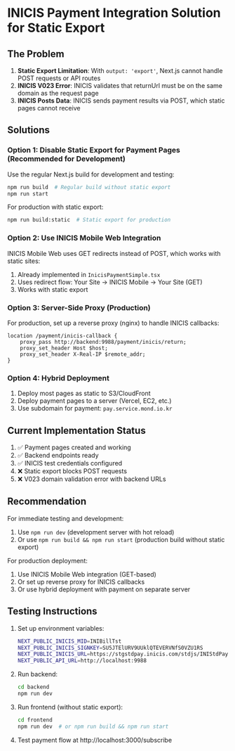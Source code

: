# INICIS Payment Integration Solution for Static Export

## The Problem

1. **Static Export Limitation**: With `output: 'export'`, Next.js cannot handle POST requests or API routes
2. **INICIS V023 Error**: INICIS validates that returnUrl must be on the same domain as the request page
3. **INICIS Posts Data**: INICIS sends payment results via POST, which static pages cannot receive

## Solutions

### Option 1: Disable Static Export for Payment Pages (Recommended for Development)

Use the regular Next.js build for development and testing:
```bash
npm run build  # Regular build without static export
npm run start
```

For production with static export:
```bash
npm run build:static  # Static export for production
```

### Option 2: Use INICIS Mobile Web Integration

INICIS Mobile Web uses GET redirects instead of POST, which works with static sites:

1. Already implemented in `InicisPaymentSimple.tsx`
2. Uses redirect flow: Your Site → INICIS Mobile → Your Site (GET)
3. Works with static export

### Option 3: Server-Side Proxy (Production)

For production, set up a reverse proxy (nginx) to handle INICIS callbacks:

```nginx
location /payment/inicis-callback {
    proxy_pass http://backend:9988/payment/inicis/return;
    proxy_set_header Host $host;
    proxy_set_header X-Real-IP $remote_addr;
}
```

### Option 4: Hybrid Deployment

1. Deploy most pages as static to S3/CloudFront
2. Deploy payment pages to a server (Vercel, EC2, etc.)
3. Use subdomain for payment: `pay.service.mond.io.kr`

## Current Implementation Status

1. ✅ Payment pages created and working
2. ✅ Backend endpoints ready
3. ✅ INICIS test credentials configured
4. ❌ Static export blocks POST requests
5. ❌ V023 domain validation error with backend URLs

## Recommendation

For immediate testing and development:
1. Use `npm run dev` (development server with hot reload)
2. Or use `npm run build && npm run start` (production build without static export)

For production deployment:
1. Use INICIS Mobile Web integration (GET-based)
2. Or set up reverse proxy for INICIS callbacks
3. Or use hybrid deployment with payment on separate server

## Testing Instructions

1. Set up environment variables:
   ```bash
   NEXT_PUBLIC_INICIS_MID=INIBillTst
   NEXT_PUBLIC_INICIS_SIGNKEY=SU5JTElURV9UUklQTEVERVNfS0VZU1RS
   NEXT_PUBLIC_INICIS_URL=https://stgstdpay.inicis.com/stdjs/INIStdPay.js
   NEXT_PUBLIC_API_URL=http://localhost:9988
   ```

2. Run backend:
   ```bash
   cd backend
   npm run dev
   ```

3. Run frontend (without static export):
   ```bash
   cd frontend
   npm run dev  # or npm run build && npm run start
   ```

4. Test payment flow at http://localhost:3000/subscribe